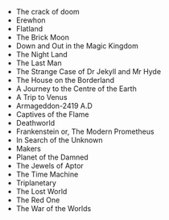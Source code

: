 
<ul>

                             

 <li><a target="_blank" href="https://github.com/manjunath5496/24-Sci-Fi-Novels/blob/master/sfi(1).pdf" style="text-decoration:none;">The crack of doom</a></li>

 <li><a target="_blank" href="https://github.com/manjunath5496/24-Sci-Fi-Novels/blob/master/sfi(2).pdf" style="text-decoration:none;">Erewhon</a></li>

<li><a target="_blank" href="https://github.com/manjunath5496/24-Sci-Fi-Novels/blob/master/sfi(3).pdf" style="text-decoration:none;">Flatland</a></li>
 <li><a target="_blank" href="https://github.com/manjunath5496/24-Sci-Fi-Novels/blob/master/sfi(4).pdf" style="text-decoration:none;">The Brick Moon</a></li>                              
<li><a target="_blank" href="https://github.com/manjunath5496/24-Sci-Fi-Novels/blob/master/sfi(5).pdf" style="text-decoration:none;"> Down and Out in the Magic Kingdom</a></li>
<li><a target="_blank" href="https://github.com/manjunath5496/24-Sci-Fi-Novels/blob/master/sfi(6).pdf" style="text-decoration:none;">The Night Land</a></li>
 <li><a target="_blank" href="https://github.com/manjunath5496/24-Sci-Fi-Novels/blob/master/sfi(7).pdf" style="text-decoration:none;">The Last Man</a></li>

 <li><a target="_blank" href="https://github.com/manjunath5496/24-Sci-Fi-Novels/blob/master/sfi(8).pdf" style="text-decoration:none;"> The Strange Case of Dr Jekyll and Mr Hyde </a></li>
   <li><a target="_blank" href="https://github.com/manjunath5496/24-Sci-Fi-Novels/blob/master/sfi(9).pdf" style="text-decoration:none;">The House on the Borderland</a></li>
  
   
 <li><a target="_blank" href="https://github.com/manjunath5496/24-Sci-Fi-Novels/blob/master/sfi(10).pdf" style="text-decoration:none;">A Journey to the Centre of the Earth</a></li>                              
<li><a target="_blank" href="https://github.com/manjunath5496/24-Sci-Fi-Novels/blob/master/sfi(11).pdf" style="text-decoration:none;">A Trip to Venus</a></li>
<li><a target="_blank" href="https://github.com/manjunath5496/24-Sci-Fi-Novels/blob/master/sfi(12).pdf" style="text-decoration:none;">Armageddon-2419 A.D</a></li>
<li><a target="_blank" href="https://github.com/manjunath5496/24-Sci-Fi-Novels/blob/master/sfi(13).pdf" style="text-decoration:none;">Captives of the Flame</a></li>

<li><a target="_blank" href="https://github.com/manjunath5496/24-Sci-Fi-Novels/blob/master/sfi(14).pdf" style="text-decoration:none;">Deathworld</a></li>
                              
<li><a target="_blank" href="https://github.com/manjunath5496/24-Sci-Fi-Novels/blob/master/sfi(15).pdf" style="text-decoration:none;">Frankenstein or, The Modern Prometheus</a></li>

<li><a target="_blank" href="https://github.com/manjunath5496/24-Sci-Fi-Novels/blob/master/sfi(16).pdf" style="text-decoration:none;">In Search of the Unknown</a></li>

  <li><a target="_blank" href="https://github.com/manjunath5496/24-Sci-Fi-Novels/blob/master/sfi(17).pdf" style="text-decoration:none;">Makers</a></li>   
  
<li><a target="_blank" href="https://github.com/manjunath5496/24-Sci-Fi-Novels/blob/master/sfi(18).pdf" style="text-decoration:none;">Planet of the Damned</a></li> 

  
<li><a target="_blank" href="https://github.com/manjunath5496/24-Sci-Fi-Novels/blob/master/sfi(19).pdf" style="text-decoration:none;">The Jewels of Aptor</a></li> 

<li><a target="_blank" href="https://github.com/manjunath5496/24-Sci-Fi-Novels/blob/master/sfi(20).pdf" style="text-decoration:none;">The Time Machine</a></li>

<li><a target="_blank" href="https://github.com/manjunath5496/24-Sci-Fi-Novels/blob/master/sfi(21).pdf" style="text-decoration:none;">Triplanetary</a></li>
<li><a target="_blank" href="https://github.com/manjunath5496/24-Sci-Fi-Novels/blob/master/sfi(22).pdf" style="text-decoration:none;">The Lost World</a></li> 
 <li><a target="_blank" href="https://github.com/manjunath5496/24-Sci-Fi-Novels/blob/master/sfi(23).pdf" style="text-decoration:none;">The Red One</a></li> 
 

   <li><a target="_blank" href="https://github.com/manjunath5496/24-Sci-Fi-Novels/blob/master/sfi(24).pdf" style="text-decoration:none;">The War of the Worlds</a></li>
   
   </ul>
